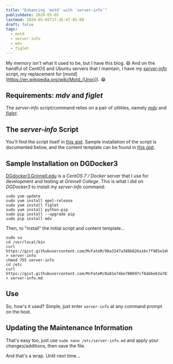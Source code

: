 ```yaml
---
title: "Enhancing `motd` with `server-info`"
publishdate: 2020-05-05
lastmod: 2020-05-05T17:26:47-05:00
draft: false
tags:
  - motd
  - server-info
  - mdv
  - figlet
---
```


My memory isn't what it used to be, but I have this blog. :smile: And on the handful of CentOS and Ubuntu servers that I maintain, I have my  [_server-info_](https://github.com/McFateM/server-info) script, my replacement for [_motd_](https://en.wikipedia.org/wiki/Motd_(Unix\)). :grin:

## Requirements: _mdv_ and _figlet_

The _server-info_ script/command relies on a pair of utilities, namely [_mdv_](https://github.com/axiros/terminal_markdown_viewer) and [_figlet_](http://www.figlet.org/).

## The _server-info_ Script

You'll find the script itself in [this gist](https://gist.github.com/McFateM/98a3247a388b826a16c7f985e1d0351c).  Sample installation of the script is documented below, and the content template can be found in [this gist](https://gist.github.com/McFateM/8a81e74be780697cf8ab6e63a707052f).

## Sample Installation on DGDocker3

[DGdocker3.Grinnell.edu](https://dgdocker3.grinnell.edu) is a _CentOS 7 / Docker_ server that I use for development and testing at _Grinnell College_. This is what I did on _DGDocker3_ to install my _server-info_ command:

```
sudo yum update
sudo yum install epel-release
sudo yum install figlet
sudo yum install python-pip
sudo pip install --upgrade pip
sudo pip install mdv
```

Then, to "install" the initial script and content template...

```
sudo su
cd /usr/local/bin
curl https://gist.githubusercontent.com/McFateM/98a3247a388b826a16c7f985e1d0351c/raw > server-info
chmod 755 server-info
cd /etc
curl https://gist.githubusercontent.com/McFateM/8a81e74be780697cf8ab6e63a707052f/raw > server-info.md
```

## Use

So, how's it used?  Simple, just enter `server-info` at any command prompt on the host.

## Updating the Maintenance Information

That's easy too, just use `sudo nano /etc/server-info.md` and apply your changes/additions, then save the file.

And that's a wrap.  Until next time...
